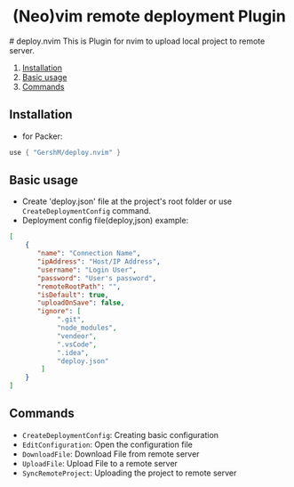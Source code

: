 <h1 align="center">(Neo)vim remote deployment Plugin</h1>
# deploy.nvim
This is Plugin for nvim to upload local project to remote server.

1. [Installation](#installation)
1. [Basic usage](#basic-usage)
1. [Commands](#commands)

## Installation
- for Packer:
```lua
use { "GershM/deploy.nvim" }
```

## Basic usage
- Create 'deploy.json' file at the project's root folder or use ``CreateDeploymentConfig`` command.
- Deployment config file(deploy,json) example:
```json
[
    {
       "name": "Connection Name",
       "ipAddress": "Host/IP Address",
       "username": "Login User",
       "password": "User's password",
       "remoteRootPath": "",
       "isDefault": true,
       "uploadOnSave": false,
       "ignore": [
            ".git",
            "node_modules",
            "vendeor",
            ".vsCode",
            ".idea",
            "deploy.json"
        ]
    }
]
```

## Commands
- ``CreateDeploymentConfig``: Creating basic configuration
- ``EditConfiguration``: Open the configuration file
- ``DownloadFile``: Download File from remote server
- ``UploadFile``: Upload File to a remote server
- ``SyncRemoteProject``: Uploading the project to remote server

